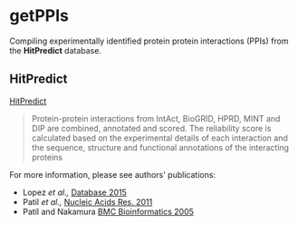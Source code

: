 # getPPIs
Compiling experimentally identified protein protein interactions (PPIs) from the __HitPredict__ database.

## HitPredict
[HitPredict](http://hintdb.hgc.jp/htp/)
> Protein-protein interactions from IntAct, BioGRID, HPRD, MINT and DIP are combined, annotated and scored. The reliability score is calculated based on the experimental details of each interaction and the sequence, structure and functional annotations of the interacting proteins

For more information, please see authors' publications:
* Lopez _et al.,_ [Database 2015](https://www.ncbi.nlm.nih.gov/pmc/articles/PMC4691340/)
* Patil _et al.,_ [Nucleic Acids Res. 2011](https://www.ncbi.nlm.nih.gov/pubmed/20947562)
* Patil and Nakamura [BMC Bioinformatics 2005](https://www.ncbi.nlm.nih.gov/pubmed/15833142)
